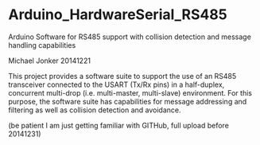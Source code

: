 Arduino_HardwareSerial_RS485
============================

Arduino Software for RS485 support with collision detection and message handling capabilities

Michael Jonker 20141221

This project provides a software suite to support the use of an RS485 transceiver connected to the USART (Tx/Rx pins) in a half-duplex, concurrent multi-drop (i.e. multi-master, multi-slave) environment. For this purpose, the software suite has capabilities for message addressing and filtering as well as collision detection and avoidance.

(be patient I am just getting familiar with GITHub, full upload before 20141231)
